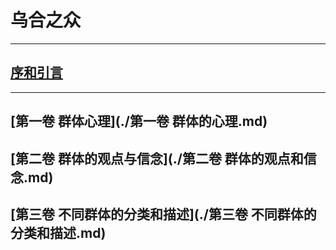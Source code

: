 # 乌合之众
----
## [序和引言](./序和引言.md)
----
## [第一卷 群体心理](./第一卷 群体的心理.md)

## [第二卷 群体的观点与信念](./第二卷 群体的观点和信念.md)

## [第三卷 不同群体的分类和描述](./第三卷 不同群体的分类和描述.md)

